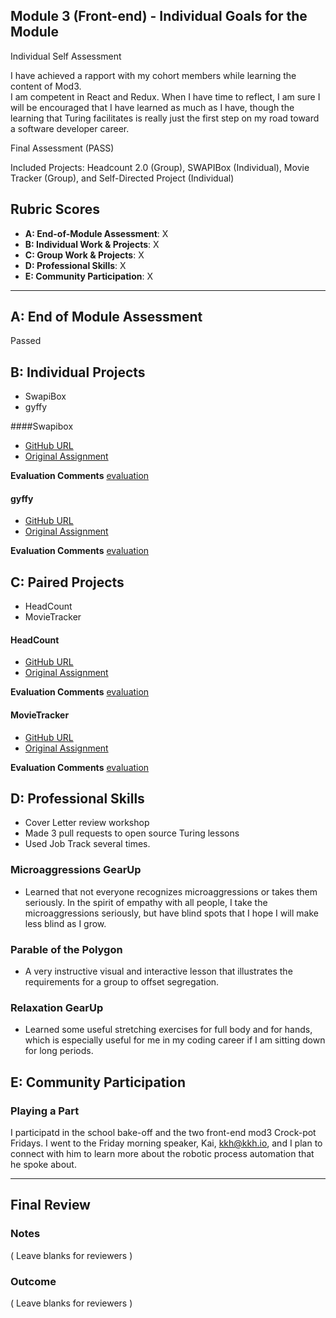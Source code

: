 ## Module 3 (Front-end) - Individual Goals for the Module

Individual Self Assessment

I have achieved a rapport with my cohort members while learning the content of Mod3.  
I am competent in React and Redux.
When I have time to reflect, I am sure I will be encouraged that I have learned as much as I have, though the learning that Turing facilitates is really just the first step on my road toward a software developer career.

Final Assessment (PASS)

Included Projects: Headcount 2.0 (Group), SWAPIBox (Individual), Movie Tracker (Group), and Self-Directed Project (Individual)

## Rubric Scores

* **A: End-of-Module Assessment**: X
* **B: Individual Work & Projects**: X
* **C: Group Work & Projects**: X
* **D: Professional Skills**: X
* **E: Community Participation**: X

-----------------------

## A: End of Module Assessment

Passed

## B: Individual Projects

* SwapiBox
* gyffy

####Swapibox

* [GitHub URL](https://github.com/tmcjunkinmarquis/swapi)
* [Original Assignment](http://frontend.turing.io/projects/swapi-box.html)

**Evaluation Comments**
[evaluation](https://github.com/turingschool/front-end-submissions-public/blob/master/1803/mod-3/swapi-box/theresa/scores.md)

#### gyffy

* [GitHub URL](https://github.com/tmcjunkinmarquis/gyffy)
* [Original Assignment](http://frontend.turing.io/projects/self-directed-project.html)


**Evaluation Comments**
[evaluation](??????)

## C: Paired Projects

* HeadCount
* MovieTracker

#### HeadCount

* [GitHub URL](https://github.com/tmcjunkinmarquis/headcount3.0)
* [Original Assignment](https://github.com/turingschool-examples/headcount2.0)

**Evaluation Comments**
[evaluation](https://github.com/turingschool/front-end-submissions-public/blob/master/1803/mod-3/headcount/theresa-david/scores.md)

#### MovieTracker

* [GitHub URL](http://frontend.turing.io/projects/linked-list.html)
* [Original Assignment](https://github.com/turingschool-examples/movie-tracker)

**Evaluation Comments**
[evaluation](https://github.com/turingschool/front-end-submissions-public/blob/master/1803/mod-3/movie-tracker/theresa-ryan/scores.md)

## D: Professional Skills

 * Cover Letter review workshop
 * Made 3 pull requests to open source Turing lessons
 * Used Job Track several times.

### Microaggressions GearUp

* Learned that not everyone recognizes microaggressions or takes them seriously.  In the spirit of empathy with all people, I take the microaggressions seriously, but have blind spots that I hope I will make less blind as I grow.

### Parable of the Polygon

* A very instructive visual and interactive lesson that illustrates the requirements for a group to offset segregation.

### Relaxation GearUp

* Learned some useful stretching exercises for full body and for hands, which is especially useful for me in my coding career if I am sitting down for long periods.

## E: Community Participation

### Playing a Part

I participatd in the school bake-off and the two front-end mod3 Crock-pot Fridays.
I went to the Friday morning speaker, Kai, kkh@kkh.io, and I plan to connect with him to learn more about the robotic process automation that he spoke about.

------------------

## Final Review

### Notes

( Leave blanks for reviewers )

### Outcome

( Leave blanks for reviewers )
